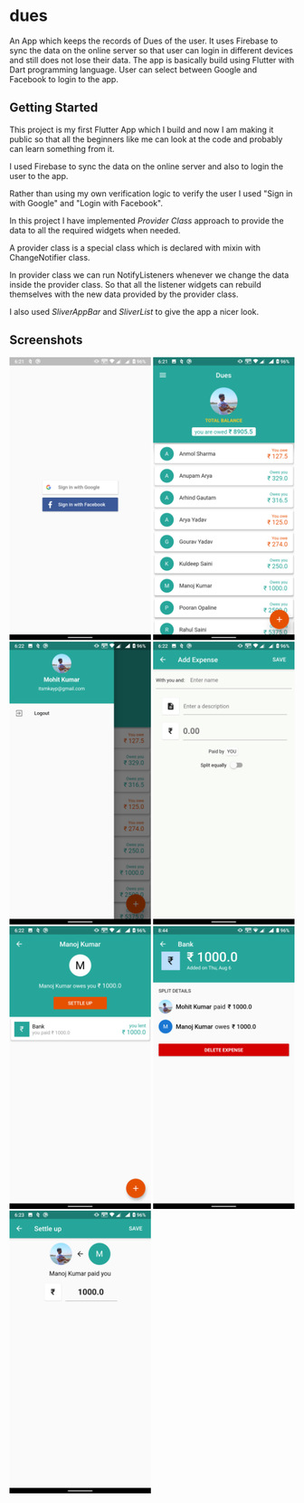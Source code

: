 # dues

An App which keeps the records of Dues of the user. It uses Firebase to sync the data on the online server so that user can login in different devices and still does not lose their data. The app is basically build using Flutter with Dart programming language. User can select between Google and Facebook to login to the app. 

## Getting Started

This project is my first Flutter App which I build and now I am making it public so that all the beginners like me can look at the code and probably can learn something from it. 

I used Firebase to sync the data on the online server and also to login the user to the app. 

Rather than using my own verification logic to verify the user I used "Sign in with Google" and "Login with Facebook". 

In this project I have implemented *Provider Class* approach to provide the data to all the required widgets when needed.

A provider class is a special class which is declared with mixin with ChangeNotifier class.

In provider class we can run NotifyListeners whenever we change the data inside the provider class. So that all the listener widgets can rebuild themselves with the new data provided by the provider class.

I also used *SliverAppBar* and *SliverList* to give the app a nicer look.


## Screenshots

<p align="start">
  <img src="https://github.com/itsmkay/DuesAppUsingFlutter/raw/master/screenshots/login_screen.png" width="250" length="600" title="Login Screen">
  <img src="https://github.com/itsmkay/DuesAppUsingFlutter/raw/master/screenshots/home_screen.png" width="250" length="600" title="Home Screen">
  <img src="https://github.com/itsmkay/DuesAppUsingFlutter/raw/master/screenshots/drawer.png" width="250" length="600" title="Drawer Screen">
  <img src="https://github.com/itsmkay/DuesAppUsingFlutter/raw/master/screenshots/add_screen.png" width="250" length="600" title="Add Expense Screen">
  <img src="https://github.com/itsmkay/DuesAppUsingFlutter/raw/master/screenshots/account_screen.png" width="250" length="600" title="Account Screen">
  <img src="https://github.com/itsmkay/DuesAppUsingFlutter/raw/master/screenshots/expense_detail_screen.png" width="250" length="600" title="Expense Detail Screen">
  <img src="https://github.com/itsmkay/DuesAppUsingFlutter/raw/master/screenshots/settle_up_screen.png" width="250" length="600" title="Settle up Screen">
</p>
